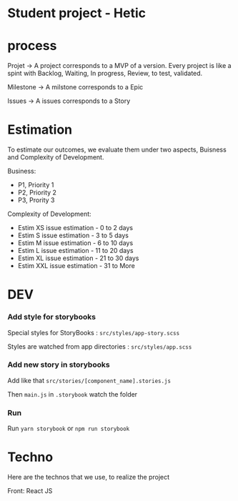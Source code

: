 # Student project - Hetic

# process 

Projet -> A project corresponds to a MVP of a version. Every project is like a spint with Backlog, Waiting, In progress, Review, to test, validated. 

Milestone -> A milstone corresponds to a Epic 

Issues -> A issues corresponds to a Story 

# Estimation 
To estimate our outcomes, we evaluate them under two aspects, Buisness and Complexity of Development.

Business:  
- P1, Priority 1
- P2, Priority 2 
- P3, Prority 3

Complexity of Development: 
- Estim XS issue estimation - 0 to 2 days
- Estim S issue estimation - 3 to 5 days
- Estim M issue estimation - 6 to 10 days
- Estim L issue estimation - 11 to 20 days
- Estim XL issue estimation - 21 to 30 days
- Estim XXL issue estimation - 31 to More

# DEV

### Add style for storybooks
Special styles for StoryBooks : ```src/styles/app-story.scss```

Styles are watched from app directories : ```src/styles/app.scss```

### Add new story in storybooks
Add like that ```src/stories/[component_name].stories.js```

Then ```main.js``` in ```.storybook``` watch the folder

### Run
Run ```yarn storybook``` or ```npm run storybook```


# Techno
Here are the technos that we use, to realize the project

Front: React JS 
